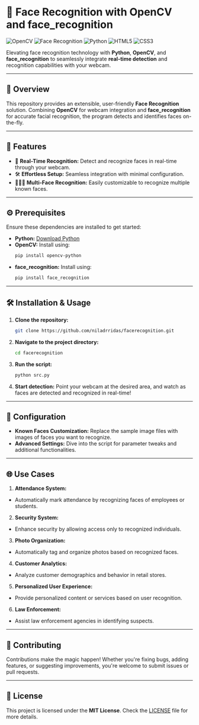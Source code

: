 # 💠 Face Recognition with OpenCV and face_recognition

![OpenCV](https://img.shields.io/badge/-OpenCV-5C3EE8?style=flat-square&logo=opencv&logoColor=white)
![Face Recognition](https://img.shields.io/badge/-Face_Recognition-FF5733?style=flat-square&logo=python&logoColor=white)
![Python](https://img.shields.io/badge/-Python-3776AB?style=flat-square&logo=python&logoColor=white)
![HTML5](https://img.shields.io/badge/-HTML5-E34F26?style=flat-square&logo=html5&logoColor=white)
![CSS3](https://img.shields.io/badge/-CSS3-1572B6?style=flat-square&logo=css3&logoColor=white)

Elevating face recognition technology with **Python**, **OpenCV**, and **face_recognition** to seamlessly integrate **real-time detection** and recognition capabilities with your webcam.

---

## 🌟 Overview

This repository provides an extensible, user-friendly **Face Recognition** solution. Combining **OpenCV** for webcam integration and **face_recognition** for accurate facial recognition, the program detects and identifies faces on-the-fly.

---

## 🚀 Features

- 🎥 **Real-Time Recognition:** Detect and recognize faces in real-time through your webcam.
- 🛠️ **Effortless Setup:** Seamless integration with minimal configuration.
- 🧑‍🤝‍🧑 **Multi-Face Recognition:** Easily customizable to recognize multiple known faces.

---

## ⚙️ Prerequisites

Ensure these dependencies are installed to get started:

- **Python:** [Download Python](https://www.python.org/downloads/)
- **OpenCV:** Install using:
  ```bash
  pip install opencv-python
  ```
- **face_recognition:** Install using:
  ```bash
  pip install face_recognition
  ```

---

## 🛠️ Installation & Usage

1. **Clone the repository:**
   ```bash
   git clone https://github.com/niladrridas/facerecognition.git
   ```

2. **Navigate to the project directory:**
   ```bash
   cd facerecognition
   ```

3. **Run the script:**
   ```bash
   python src.py
   ```

4. **Start detection:** Point your webcam at the desired area, and watch as faces are detected and recognized in real-time!

---

## 🔧 Configuration

- **Known Faces Customization:** Replace the sample image files with images of faces you want to recognize.
- **Advanced Settings:** Dive into the script for parameter tweaks and additional functionalities.

---

## 🌐 Use Cases

1. **Attendance System:**

- Automatically mark attendance by recognizing faces of employees or students.

2. **Security System:**

- Enhance security by allowing access only to recognized individuals.

3. **Photo Organization:**

- Automatically tag and organize photos based on recognized faces.

4. **Customer Analytics:**

- Analyze customer demographics and behavior in retail stores.

5. **Personalized User Experience:**

- Provide personalized content or services based on user recognition.

6. **Law Enforcement:**

- Assist law enforcement agencies in identifying suspects.

---

## 🤝 Contributing

Contributions make the magic happen! Whether you're fixing bugs, adding features, or suggesting improvements, you're welcome to submit issues or pull requests. 

---

## 📝 License

This project is licensed under the **MIT License**. Check the [LICENSE](https://github.com/niladrridas/facerecognition/blob/main/LICENSE) file for more details.
